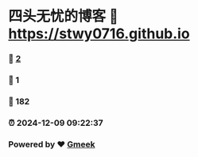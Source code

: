 # 四头无忧的博客 :link: https://stwy0716.github.io 
### :page_facing_up: [2](https://stwy0716.github.io/tag.html) 
### :speech_balloon: 1 
### :hibiscus: 182 
### :alarm_clock: 2024-12-09 09:22:37 
### Powered by :heart: [Gmeek](https://github.com/Meekdai/Gmeek)
